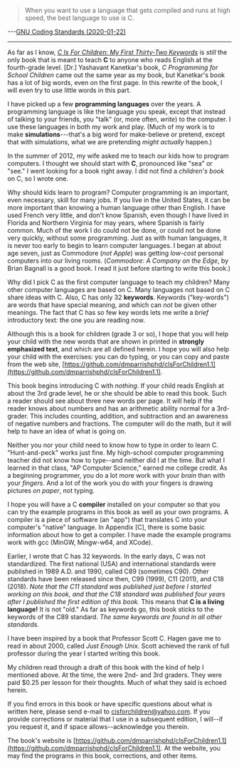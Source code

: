 > When you want to use a language that gets compiled and runs at high speed, the best language to use is C.

---[GNU Coding Standards (2020-01-22)](https://www.gnu.org/prep/standards/standards.html#Source-Language)

---

As far as I know, [*C Is For Children: My First Thirty-Two Keywords*](https://www.iuniverse.com/en/bookstore/bookdetails/436907-C-Is-for-Children)
is *still* the only book that is meant to teach **C** to anyone who reads English at the fourth-grade level.
\[Dr.\] Yashavant Kanetkar's book, *C Programming for School Children* came out the same year as my book,
but Kanetkar's book has a lot of big words, even on the first page. In this rewrite of the book, I will even try to use little words in this part.

I have picked up a few **programming languages** over the years. A programming language is like the language you speak, except that instead of talking to your friends, you "talk" (or, more often, *write*) to the computer. I use these languages in both my work and play. (Much of my work is to make **simulations**---that's a big word for make-believe or pretend, except that with simulations, what we are pretending *might actually* happen.)

In the summer of 2012, my wife asked me to teach our kids how to program computers. I thought we should start with **C**, pronounced like "sea" or "see." I went looking for a book right away. I did not find a *children's book* on C, so I wrote one.

Why should kids learn to program?
Computer programming is an important, even necessary, skill for many jobs.
If you live in the United States, it can be more important than knowing a human language other than English.
I have used French very little, and don't know Spanish, even though I have lived in Florida and Northern Virginia for may years, where Spanish is fairly common.
Much of the work I do could not be done, or could not be done very quickly, without some programming.
Just as with human languages, it is never too early to begin to learn computer languages.
I began at about age seven, just as Commodore (*not Apple*) was getting *low-cost* personal computers into our living rooms.
(*Commodore: A Company on the Edge*, by Brian Bagnall is a good book. I read it just before starting to write this book.)

Why did I pick C as the first computer language to teach my children?
Many other computer languages are based on C.
Many languages not based on C share ideas with C.
Also, C has only 32 **keywords**.
Keywords ("key-words") are words that have special meaning, and which can *not* be given other meanings.
The fact that C has so few key words lets me write a *brief* introductory text: the one you are reading now.

Although this is a book for children (grade 3 or so), I hope that you will help your child with the new words that are shown in printed in **strongly emphasized text**, and which are all defined herein.
I hope you will also help your child with the exercises: you can do typing, or you can copy and paste from the web site, [https://github.com/dmparrishphd/cIsForChildren1.1](https://github.com/dmparrishphd/cIsForChildren1.1).

This book begins introducing C with *nothing*.
If your child reads English at about the 3rd grade level, he or she should be able to read this book.
Such a reader should see about three new words per page.
It will help if the reader knows about numbers and has an arithmetic ability normal for a 3rd-grader.
This includes counting, addition, and subtraction and an awareness of negative numbers and fractions.
The computer will do the math, but it will help to have an idea of what is going on.

Neither you nor your child need to know how to type in order to learn C.
"Hunt-and-peck" works just fine.
My high-school computer programming teacher did not know how to type--and neither did I at the time.
But what I learned in that class, "AP Computer Science," earned me college credit.
As a beginning programmer, you do a lot more work with your *brain* than with your *fingers*.
And a lot of the work you do with your fingers is drawing pictures *on paper*, not typing.

I hope you will have a C **compiler** installed on your computer so that you can try the example programs in this book as well as your own programs.
A compiler is a piece of software (an "app") that translates C into your computer's "native" language.
In Appendix \[C\], there is some basic information about how to get a compiler.
I have made the example programs work with gcc (MinGW, Mingw-w64, and XCode).

Earlier, I wrote that C has 32 keywords.
In the early days, C was not standardized.
The first national (USA) and international standards were published in 1989 A.D. and 1990, called C89 (sometimes C90).
Other standards have been released since then, C99 (1999), C11 (2011), and C18 (2018).
*Note that the C11 standard was published just before I started working on this book, and that the C18 standard was published four years after I published the first edition of this book.*
This means that **C is a living language!** It is not "old."
As far as keywords go, this book sticks to the keywords of the C89 standard.
*The same keywords are found in all other standards.*

I have been inspired by a book that Professor Scott C. Hagen gave me to read in about 2000, called *Just Enough Unix.* Scott achieved the rank of full professor during the year I started writing this book.

My children read through a draft of this book with the kind of help I mentioned above.
At the time, the were 2nd- and 3rd graders.
They were paid $0.25 per lesson for their thoughts.
Much of what they said is echoed herein.

If you find errors in this book or have specific questions about what is written here, please send e-mail to cisforchildren@yahoo.com.
If you provide corrections or material that I use in a subsequent edition, I will--if you request it, and if space allows--acknowledge you therein.

The book's website is [https://github.com/dmparrishphd/cIsForChildren1.1](https://github.com/dmparrishphd/cIsForChildren1.1). At the website, you may find the programs in this book, corrections, and other items.
